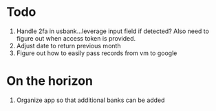 # Todo #
1. Handle 2fa in usbank...leverage input field if detected? Also need to figure out when access token is provided.
1. Adjust date to return previous month
1. Figure out how to easily pass records from vm to google

# On the horizon #
1. Organize app so that additional banks can be added